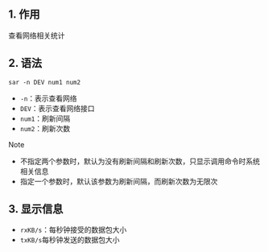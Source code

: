 ## 1. 作用

查看网络相关统计

## 2. 语法

```shell
sar -n DEV num1 num2
```

+ `-n`：表示查看网络
+ `DEV`：表示查看网络接口
+ `num1`：刷新间隔
+ `num2`：刷新次数

>[!note]
> + 不指定两个参数时，默认为没有刷新间隔和刷新次数，只显示调用命令时系统相关信息
> + 指定一个参数时，默认该参数为刷新间隔，而刷新次数为无限次

## 3. 显示信息

+ `rxKB/s`：每秒钟接受的数据包大小
+ `txKB/s`每秒钟发送的数据包大小
